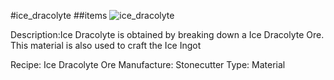 #ice_dracolyte
##items
![ice_dracolyte](https://dragon-force-studio.com/images/EF_wiki/ice_dracolyte.png)

Description:Ice Dracolyte is obtained by breaking down a Ice Dracolyte Ore.  This material is also used to craft the Ice Ingot

Recipe: Ice Dracolyte Ore
Manufacture:  Stonecutter
Type: Material